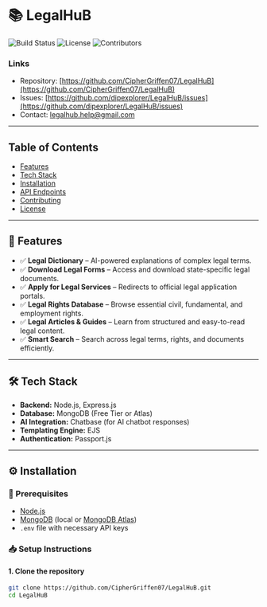 # 📚 LegalHuB

![Build Status](https://img.shields.io/github/actions/workflow/status/CipherGriffen07/LegalHuB/nodejs.yml?branch=main)
![License](https://img.shields.io/github/license/CipherGriffen07/LegalHuB)
![Contributors](https://img.shields.io/github/contributors/CipherGriffen07/LegalHuB)

### Links

- Repository: [https://github.com/CipherGriffen07/LegalHuB](https://github.com/CipherGriffen07/LegalHuB)
- Issues: [https://github.com/dipexplorer/LegalHuB/issues](https://github.com/dipexplorer/LegalHuB/issues)
- Contact: legalhub.help@gmail.com

---

## Table of Contents

- [Features](#-features)
- [Tech Stack](#-tech-stack)
- [Installation](#-installation)
- [API Endpoints](#-api-endpoints)
- [Contributing](#-contributing)
- [License](#-license)

---

## 🚀 Features

- ✅ **Legal Dictionary** – AI-powered explanations of complex legal terms.
- ✅ **Download Legal Forms** – Access and download state-specific legal documents.
- ✅ **Apply for Legal Services** – Redirects to official legal application portals.
- ✅ **Legal Rights Database** – Browse essential civil, fundamental, and employment rights.
- ✅ **Legal Articles & Guides** – Learn from structured and easy-to-read legal content.
- ✅ **Smart Search** – Search across legal terms, rights, and documents efficiently.

---

## 🛠️ Tech Stack

- **Backend:** Node.js, Express.js
- **Database:** MongoDB (Free Tier or Atlas)
- **AI Integration:** Chatbase (for AI chatbot responses)
- **Templating Engine:** EJS
- **Authentication:** Passport.js

---

## ⚙️ Installation

### 📌 Prerequisites

- [Node.js](https://nodejs.org/)
- [MongoDB](https://www.mongodb.com/) (local or [MongoDB Atlas](https://www.mongodb.com/cloud/atlas))
- `.env` file with necessary API keys

### 📥 Setup Instructions

#### 1. Clone the repository

```bash
git clone https://github.com/CipherGriffen07/LegalHuB.git
cd LegalHuB
